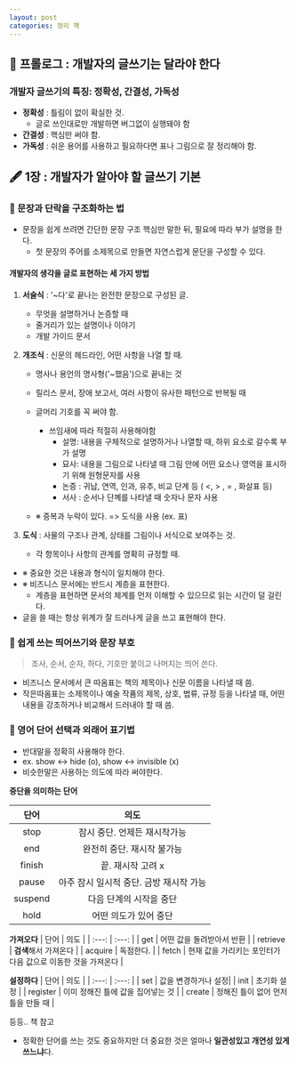 ```yaml
---
layout: post
categories: 정리 책
---
```


## 🌿 프롤로그 : 개발자의 글쓰기는 달라야 한다

### 개발자 글쓰기의 특징: 정확성, 간결성, 가독성

* **정확성** : 틀림이 없이 확실한 것. 
  * 글로 쓰인대로만 개발하면 버그없이 실행돼야 함
* **간결성** : 핵심만 써야 함.
* **가독성** : 쉬운 용어를 사용하고 필요하다면 표나 그림으로 잘 정리해야 함.

## 🖋 1장 : 개발자가 알아야 할 글쓰기 기본 
### 📎 문장과 단락을 구조화하는 법

* 문장을 쉽게 쓰려면 간단한 문장 구조 핵심만 말한 뒤, 필요에 따라 부가 설명을 한다. 
  * 첫 문장의 주어를 소제목으로 만들면 자연스럽게 문단을 구성할 수 있다. 

#### 개발자의 생각을 글로 표현하는 세 가지 방법
1. **서술식** : '~다'로 끝나는 완전한 문장으로 구성된 글. 
    * 무엇을 설명하거나 논증할 때 
    * 줄거리가 있는 설명이나 이야기
    * 개발 가이드 문서

2. **개조식** : 신문의 헤드라인, 어떤 사항을 나열 할 때.
    * 명사나 용언의 명사형('~했음')으로 끝내는 것 
    * 릴리스 문서, 장애 보고서, 여러 사항이 유사한 패턴으로 반복될 때 
    * 글머리 기호를 꼭 써야 함. 
      * 쓰임새에 따라 적절히 사용해야함
        * 설명: 내용을 구체적으로 설명하거나 나열할 때, 하위 요소로 갈수록 부가 설명
        * 묘사: 내용을 그림으로 나타낼 때 그림 안에 어떤 요소나 영역을 표시하기 위해 원형문자를 사용
        * 논증 : 귀납, 연역, 인과, 유추, 비교 단계 등 ( <, > , = , 화살표 등)
        * 서사 : 순서나 단꼐를 나타낼 때 숫자나 문자 사용 

    * ※ 중복과 누락이 있다. => 도식을 사용 (ex. 표)
3. **도식** : 사물의 구조나 관계, 상태를 그림이나 서식으로 보여주는 것. 
    * 각 항목이나 사항의 관계를 명확히 규정할 때.

- ※ 중요한 것은 내용과 형식이 일치해야 한다. 
- ※ 비즈니스 문서에는 반드시 계층을 표현한다. 
  - 계층을 표현하면 문서의 체계를 먼저 이해할 수 있으므로 읽는 시간이 덜 걸린다.
- 글을 쓸 때는 항상 위계가 잘 드러나게 글을 쓰고 표현해야 한다. 

### 📎 쉽게 쓰는 띄어쓰기와 문장 부호
> 조사, 순서, 순자, 하다, 기호만 붙이고 나머지는 띄어 쓴다.

* 비즈니스 문서에서 큰 따옴표는 책의 제목이나 신문 이름을 나타낼 때 씀.
* 작은따옴표는 소제목이나 예술 작품의 제목, 상호, 법류, 규정 등을 나타낼 때, 어떤 내용을 강조하거나 비교해서 드러내야 할 때 씀. 

### 📎 영어 단어 선택과 외래어 표기법

*  반대말을 정확히 사용해야 한다. 
  * ex. show <-> hide (o), show <-> invisible (x)
* 비슷한말은 사용하는 의도에 따라 써야한다.       
      
**중단을 의미하는 단어**

 | 단어 | 의도 |
 | :---: | :---: |
 | stop | 잠시 중단. 언제든 재시작가능 |
 | end | 완전히 중단. 재시작 불가능 |
 | finish | 끝. 재시작 고려 x |
 | pause | 아주 잠시 일시적 중단. 금방 재시작 가능 |
 | suspend | 다음 단계의 시작을 중단  |
 | hold | 어떤 의도가 있어 중단 |

**가져오다**
| 단어 | 의도 |
| :---: | :---: |
| get | 어떤 값을 돌려받아서 반환 |
| retrieve | **검색**해서 가져온다 |
| acquire | 독점한다. |
| fetch | 현재 값을 가리키는 포인터가 다음 값으로 이동한 것을 가져온다 |

**설정하다**
| 단어 | 의도 |
| :---: | :---: |
| set | 값을 변경하거나 설정|
| init | 초기화 설정 |
| register | 이미 정해진 틀에 값을 집어넣는 것 |
| create | 정해진 틀이 없어 먼저 틀을 만들 때 |

등등.. 책 참고 

* 정확한 단어를 쓰는 것도 중요하지만 더 중요한 것은 얼마나 **일관성있고 개연성 있게 쓰느냐**다.
